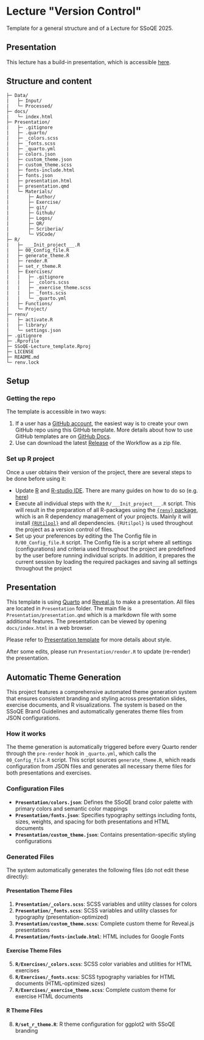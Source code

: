 # Lecture "Version Control" 

Template for a general structure and of a Lecture for SSoQE 2025.

## Presentation

This lecture has a build-in presentation, which is accessible [here](https://ssoqe.github.io/SSoQE-Version_Control/).

## Structure and content

```plaintext
├─ Data/
|   ├─ Input/
|   └─ Processed/
├─ docs/
|   └─ index.html
├─ Presentation/
|   ├─ .gitignore
|   ├─ .quarto/
|   ├─ _colors.scss
|   ├─ _fonts.scss
|   ├─ _quarto.yml
|   ├─ colors.json
|   ├─ custom_theme.json
|   ├─ custom_theme.scss
|   ├─ fonts-include.html
|   ├─ fonts.json
|   ├─ presentation.html
|   ├─ presentation.qmd
|   └─ Materials/
|       ├─ Author/
|       ├─ Exercise/
|       ├─ git/
|       ├─ Github/
|       ├─ Logos/
|       ├─ QR/
|       ├─ Scriberia/
|       └─ VSCode/
├─ R/
|   ├─ ___Init_project___.R
|   ├─ 00_Config_file.R
|   ├─ generate_theme.R
|   ├─ render.R
|   ├─ set_r_theme.R
|   ├─ Exercises/
|   |   ├─ .gitignore
|   |   ├─ _colors.scss
|   |   ├─ _exercise_theme.scss
|   |   ├─ _fonts.scss
|   |   └─ _quarto.yml
|   ├─ Functions/
|   └─ Project/
├─ renv/
|   ├─ activate.R
|   ├─ library/
|   └─ settings.json
├─ .gitignore
├─ .Rprofile
├─ SSoQE-Lecture_template.Rproj
├─ LICENSE
├─ README.md
└─ renv.lock
```

## Setup

### Getting the repo

The template is accessible in two ways:
  
1. If a user has a [GitHub account](https://github.com/), the easiest way is to create your own GitHub repo using this GitHub template. More details about how to use GitHub templates are on [GitHub Docs](https://docs.github.com/en/repositories/creating-and-managing-repositories/creating-a-repository-from-a-template).
2. Use can download the latest [Release](https://github.com/OndrejMottl/quarto_revealjs_template/releases) of the Workflow as a zip file.

### Set up R project

Once a user obtains their version of the project, there are several steps to be done before using it:

* Update [R](https://en.wikipedia.org/wiki/R_(programming_language)) and [R-studio IDE](https://posit.co/products/open-source/rstudio/). There are many guides on how to do so (e.g. [here](https://jennhuck.github.io/workshops/install_update_R.html))
* Execute all individual steps with the `R/___Init_project___.R` script. This will result in the preparation of all R-packages using the [`{renv}` package](https://rstudio.github.io/renv/articles/renv.html), which is an R dependency management of your projects. Mainly it will install [`{RUtilpol}`](https://github.com/HOPE-UIB-BIO/R-Utilpol-package) and all dependencies. `{RUtilpol}` is used throughout the project as a version control of files.
* Set up your preferences by editing the The Config file in `R/00_Config_file.R` script. The Config file is a script where all settings (configurations) and criteria used throughout the project are predefined by the user before running individual scripts. In addition, it prepares the current session by loading the required packages and saving all settings throughout the project

## Presentation

This template is using [Quarto](https://quarto.org/) and [Reveal.js](https://revealjs.com) to make a presentation. All files are located in `Presentation` folder. The main file is `Presentation/presentation.qmd` which is a markdown file with some additional features. The presentation can be viewed by opening `docs/index.html` in a web browser.

Please refer to [Presentation template](https://github.com/OndrejMottl/quarto_revealjs_template) for more details about style.

After some edits, please run `Presentation/render.R` to update (re-render) the presentation.

## Automatic Theme Generation

This project features a comprehensive automated theme generation system that ensures consistent branding and styling across presentation slides, exercise documents, and R visualizations. The system is based on the SSoQE Brand Guidelines and automatically generates theme files from JSON configurations.

### How it works

The theme generation is automatically triggered before every Quarto render through the `pre-render` hook in `_quarto.yml`, which calls the `00_Config_file.R` script. This script sources `generate_theme.R`, which reads configuration from JSON files and generates all necessary theme files for both presentations and exercises.

### Configuration Files

* **`Presentation/colors.json`**: Defines the SSoQE brand color palette with primary colors and semantic color mappings
* **`Presentation/fonts.json`**: Specifies typography settings including fonts, sizes, weights, and spacing for both presentations and HTML documents
* **`Presentation/custom_theme.json`**: Contains presentation-specific styling configurations

### Generated Files

The system automatically generates the following files (do not edit these directly):

#### Presentation Theme Files

1. **`Presentation/_colors.scss`**: SCSS variables and utility classes for colors
2. **`Presentation/_fonts.scss`**: SCSS variables and utility classes for typography (presentation-optimized)
3. **`Presentation/custom_theme.scss`**: Complete custom theme for Reveal.js presentations
4. **`Presentation/fonts-include.html`**: HTML includes for Google Fonts

#### Exercise Theme Files

5. **`R/Exercises/_colors.scss`**: SCSS color variables and utilities for HTML exercises
6. **`R/Exercises/_fonts.scss`**: SCSS typography variables for HTML documents (HTML-optimized sizes)
7. **`R/Exercises/_exercise_theme.scss`**: Complete custom theme for exercise HTML documents

#### R Theme Files

8. **`R/set_r_theme.R`**: R theme configuration for ggplot2 with SSoQE branding
